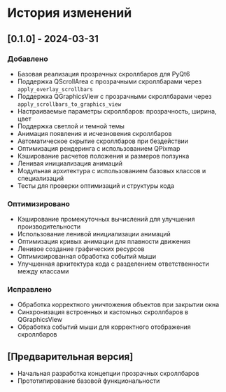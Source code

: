 # История изменений

## [0.1.0] - 2024-03-31

### Добавлено
- Базовая реализация прозрачных скроллбаров для PyQt6
- Поддержка QScrollArea с прозрачными скроллбарами через `apply_overlay_scrollbars`
- Поддержка QGraphicsView с прозрачными скроллбарами через `apply_scrollbars_to_graphics_view`
- Настраиваемые параметры скроллбаров: прозрачность, ширина, цвет
- Поддержка светлой и темной темы
- Анимация появления и исчезновения скроллбаров
- Автоматическое скрытие скроллбаров при бездействии
- Оптимизация рендеринга с использованием QPixmap
- Кэширование расчетов положения и размеров ползунка
- Ленивая инициализация анимаций
- Модульная архитектура с использованием базовых классов и специализаций
- Тесты для проверки оптимизаций и структуры кода

### Оптимизировано
- Кэширование промежуточных вычислений для улучшения производительности
- Использование ленивой инициализации анимаций
- Оптимизация кривых анимации для плавности движения
- Ленивое создание графических ресурсов
- Оптимизированная обработка событий мыши
- Улучшенная архитектура кода с разделением ответственности между классами

### Исправлено
- Обработка корректного уничтожения объектов при закрытии окна
- Синхронизация встроенных и кастомных скроллбаров в QGraphicsView
- Обработка событий мыши для корректного отображения скроллбаров

## [Предварительная версия]

- Начальная разработка концепции прозрачных скроллбаров
- Прототипирование базовой функциональности 